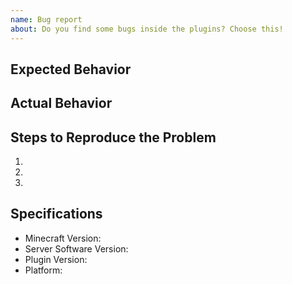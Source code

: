 ```yaml
---
name: Bug report
about: Do you find some bugs inside the plugins? Choose this!
---
```


## Expected Behavior


## Actual Behavior


## Steps to Reproduce the Problem

  1.
  2.
  3.

## Specifications

  - Minecraft Version:
  - Server Software Version:
  - Plugin Version:
  - Platform: